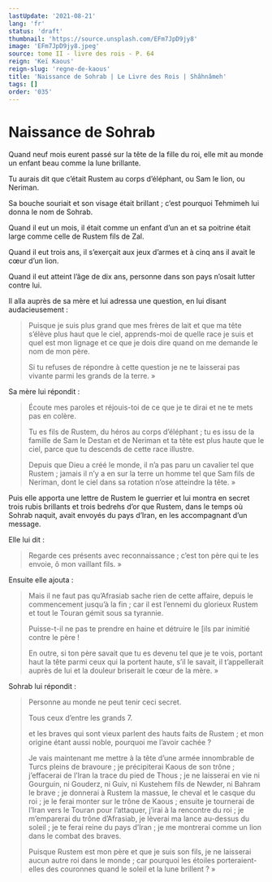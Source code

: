 ```yaml
---
lastUpdate: '2021-08-21'
lang: 'fr'
status: 'draft'
thumbnail: 'https://source.unsplash.com/EFm7JpD9jy8'
image: 'EFm7JpD9jy8.jpeg'
source: tome II - livre des rois - P. 64
reign: 'Keï Kaous'
reign-slug: 'regne-de-kaous'
title: 'Naissance de Sohrab | Le Livre des Rois | Shâhnâmeh'
tags: []
order: '035'
---
```


<!-- LTeX: language=fr -->

# Naissance de Sohrab

Quand neuf mois eurent passé sur la tête de la fille du roi, elle mit au monde un enfant beau comme la lune brillante.

Tu aurais dit que c’était Rustem au corps d’éléphant, ou Sam le lion, ou Neriman.

Sa bouche souriait et son visage était brillant ; c’est pourquoi Tehmimeh lui donna le nom de Sohrab.

Quand il eut un mois, il était comme un enfant d’un an et sa poitrine était large comme celle de Rustem fils de Zal.

Quand il eut trois ans, il s’exerçait aux jeux d’armes et à cinq ans il avait le cœur d’un lion.

Quand il eut atteint l’âge de dix ans, personne dans son pays n’osait lutter contre lui.

Il alla auprès de sa mère et lui adressa une question, en lui disant audacieusement :

> Puisque je suis plus grand que mes frères de lait et que ma tête s’élève plus haut que le ciel, apprends-moi de quelle race je suis et quel est mon lignage et ce que je dois dire quand on me demande le nom de mon père.
>
> Si tu refuses de répondre à cette question je ne te laisserai pas vivante parmi les grands de la terre. »

Sa mère lui répondit :

> Écoute mes paroles et réjouis-toi de ce que je te dirai et ne te mets pas en colère.
>
> Tu es fils de Rustem, du héros au corps d’éléphant ; tu es issu de la famille de Sam le Destan et de Neriman et ta tête est plus haute que le ciel, parce que tu descends de cette race illustre.
>
> Depuis que Dieu a créé le monde, il n’a pas paru un cavalier tel que Rustem ; jamais il n’y a en sur la terre un homme tel que Sam fils de Neriman, dont le ciel dans sa rotation n’ose atteindre la tête. »

Puis elle apporta une lettre de Rustem le guerrier et lui montra en secret trois rubis brillants et trois bedrehs d’or que Rustem, dans le temps où Sohrab naquit, avait envoyés du pays d’Iran, en les accompagnant d’un message.

Elle lui dit :

> Regarde ces présents avec reconnaissance ; c’est ton père qui te les envoie, ô mon vaillant fils. »

Ensuite elle ajouta :

> Mais il ne faut pas qu’Afrasiab sache rien de cette affaire, depuis le commencement jusqu’à la fin ; car il est l’ennemi du glorieux Rustem et tout le Touran gémit sous sa tyrannie.
>
> Puisse-t-il ne pas te prendre en haine et détruire le [ils par inimitié contre le père !
>
> En outre, si ton père savait que tu es devenu tel que je te vois, portant haut la tête parmi ceux qui la portent haute, s’il le savait, il t’appellerait auprès de lui et la douleur briserait le cœur de la mère. »

Sohrab lui répondit :

> Personne au monde ne peut tenir ceci secret.
>
> Tous ceux d’entre les grands 7.
>
> et les braves qui sont vieux parlent des hauts faits de Rustem ; et mon origine étant aussi noble, pourquoi me l’avoir cachée ?
>
> Je vais maintenant me mettre à la tête d’une armée innombrable de Turcs pleins de bravoure ; je précipiterai Kaous de son trône ; j’effacerai de l’Iran la trace du pied de Thous ; je ne laisserai en vie ni Gourguin, ni Gouderz, ni Guiv, ni Kustehem fils de Newder, ni Bahram le brave ; je donnerai à Rustem la massue, le cheval et le casque du roi ; je le ferai monter sur le trône de Kaous ; ensuite je tournerai de l’Iran vers le Touran pour l’attaquer, j’irai à la rencontre du roi ; je m’emparerai du trône d’Afrasiab, je lèverai ma lance au-dessus du soleil ; je te ferai reine du pays d’Iran ; je me montrerai comme un lion dans le combat des braves.
>
> Puisque Rustem est mon père et que je suis son fils, je ne laisserai aucun autre roi dans le monde ; car pourquoi les étoiles porteraient-elles des couronnes quand le soleil et la lune brillent ? »
